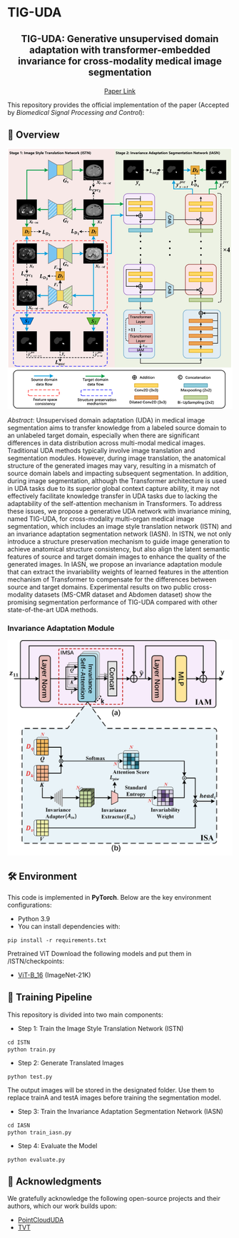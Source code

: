 # TIG-UDA

## <p align="center">TIG-UDA: Generative unsupervised domain adaptation with transformer-embedded invariance for cross-modality medical image segmentation

<div align="center">

[Paper Link](https://www.sciencedirect.com/science/article/abs/pii/S1746809425002332)

</div>

  This repository provides the official implementation of the paper (Accepted by *Biomedical Signal Processing and Control*):  

## 🧠 Overview

<div align="center">
  <img src="/Fig/Overview.png" alt="TIG-UDA Overview" width="600"/> <!-- /Fig/Overview.png -->
</div>

*Abstract*: Unsupervised domain adaptation (UDA) in medical image segmentation aims to transfer knowledge from a labeled source domain to an unlabeled target domain, especially when there are significant differences in data distribution across multi-modal medical images. Traditional UDA methods typically involve image translation and segmentation modules. However, during image translation, the anatomical structure of the generated images may vary, resulting in a mismatch of source domain labels and impacting subsequent segmentation. In addition, during image segmentation, although the Transformer architecture is used in UDA tasks due to its superior global context capture ability, it may not effectively facilitate knowledge transfer in UDA tasks due to lacking the adaptability of the self-attention mechanism in Transformers. To address these issues, we propose a generative UDA network with invariance mining, named TIG-UDA, for cross-modality multi-organ medical image segmentation, which includes an image style translation network (ISTN) and an invariance adaptation segmentation network (IASN). In ISTN, we not only introduce a structure preservation mechanism to guide image generation to achieve anatomical structure consistency, but also align the latent semantic features of source and target domain images to enhance the quality of the generated images. In IASN, we propose an invariance adaptation module that can extract the invariability weights of learned features in the attention mechanism of Transformer to compensate for the differences between source and target domains. Experimental results on two public cross-modality datasets (MS-CMR dataset and Abdomen dataset) show the promising segmentation performance of TIG-UDA compared with other state-of-the-art UDA methods.


### Invariance Adaptation Module
<div align="center">
  <img src="/Fig/IAM.png" alt="IAM" width="600"/> <!-- /Fig/Overview.png -->
</div>

## 🛠️ Environment
This code is implemented in **PyTorch**. Below are the key environment configurations:
- Python 3.9
- You can install dependencies with:
```
pip install -r requirements.txt
```
Pretrained ViT
Download the following models and put them in /ISTN/checkpoints:
- [ViT-B_16](https://storage.cloud.google.com/vit_models/imagenet21k/ViT-B_16.npz?_ga=2.49067683.-40935391.1637977007) (ImageNet-21K)

## 🚀 Training Pipeline
This repository is divided into two main components:
- Step 1: Train the Image Style Translation Network (ISTN)
```
cd ISTN
python train.py
```
- Step 2: Generate Translated Images
```
python test.py
```
The output images will be stored in the designated folder. Use them to replace trainA and testA images before training the segmentation model.
- Step 3: Train the Invariance Adaptation Segmentation Network (IASN)
```
cd IASN
python train_iasn.py
```
- Step 4: Evaluate the Model
```
python evaluate.py
```

## 🙏 Acknowledgments
We gratefully acknowledge the following open-source projects and their authors, which our work builds upon:
- [PointCloudUDA](https://github.com/sulaimanvesal/PointCloudUDA)
- [TVT](https://github.com/uta-smile/TVT)